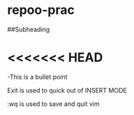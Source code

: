 # repoo-prac

##Subheading

<<<<<<< HEAD
=======
<!-- This is for Mitchell -->






<!-- This is for nabeel -->

-This is a bullet point

Exit is used to quick out of INSERT MODE 










:wq is used to save and quit vim

